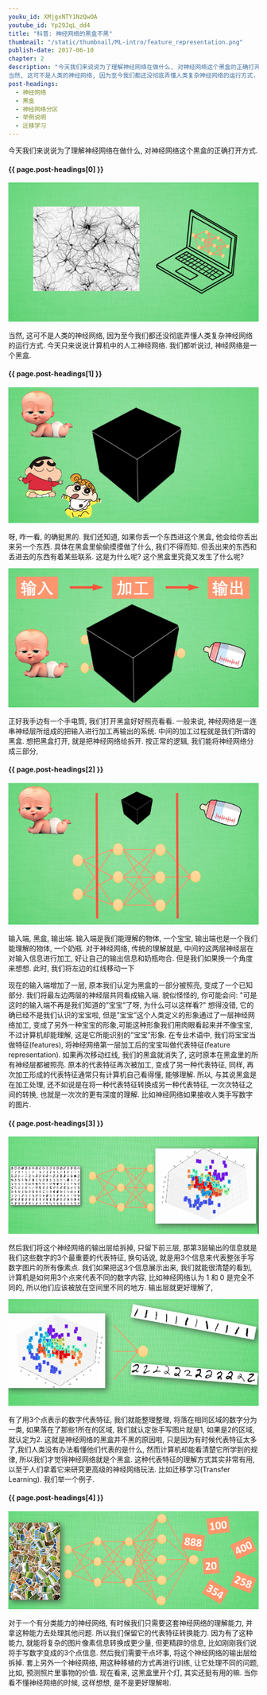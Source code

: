 ```yaml
---
youku_id: XMjgxNTY1NzQwOA
youtube_id: Yp29JqL_dd4
title: "科普: 神经网络的黑盒不黑"
thumbnail: "/static/thumbnail/ML-intro/feature_representation.png"
publish-date: 2017-06-10
chapter: 2
description: "今天我们来说说为了理解神经网络在做什么, 对神经网络这个黑盒的正确打开方式.
当然, 这可不是人类的神经网络, 因为至今我们都还没彻底弄懂人类复杂神经网络的运行方式. 今天只来说说计算机中的人工神经网络. 我们都听说过, 神经网络是一个黑盒."
post-headings:
  - 神经网络
  - 黑盒
  - 神经网络分区
  - 举例说明
  - 迁移学习
---
```


今天我们来说说为了理解神经网络在做什么, 对神经网络这个黑盒的正确打开方式.

<h4 class="tut-h4-pad" id="{{ page.post-headings[0] }}">{{ page.post-headings[0] }}</h4>


<img class="course-image" src="/static/results/ML_intro/feature_representation1.png" alt="{{ page.title }}{% increment image-count %}">

当然, 这可不是人类的神经网络, 因为至今我们都还没彻底弄懂人类复杂神经网络的运行方式. 今天只来说说计算机中的人工神经网络. 我们都听说过, 神经网络是一个黑盒.

<h4 class="tut-h4-pad" id="{{ page.post-headings[1] }}">{{ page.post-headings[1] }}</h4>


<img class="course-image" src="/static/results/ML_intro/feature_representation2.png" alt="{{ page.title }}{% increment image-count %}">

呀, 咋一看, 的确挺黑的. 我们还知道, 如果你丢一个东西进这个黑盒, 他会给你丢出来另一个东西. 具体在黑盒里偷偷摸摸做了什么, 我们不得而知. 但丢出来的东西和丢进去的东西有着某些联系. 这是为什么呢? 这个黑盒里究竟又发生了什么呢?

<img class="course-image" src="/static/results/ML_intro/feature_representation3.png" alt="{{ page.title }}{% increment image-count %}">

正好我手边有一个手电筒, 我们打开黑盒好好照亮看看. 一般来说, 神经网络是一连串神经层所组成的把输入进行加工再输出的系统. 中间的加工过程就是我们所谓的黑盒. 想把黑盒打开, 就是把神经网络给拆开. 按正常的逻辑, 我们能将神经网络分成三部分,

<h4 class="tut-h4-pad" id="{{ page.post-headings[2] }}">{{ page.post-headings[2] }}</h4>


<img class="course-image" src="/static/results/ML_intro/feature_representation4.png" alt="{{ page.title }}{% increment image-count %}">

输入端, 黑盒, 输出端. 输入端是我们能理解的物体, 一个宝宝, 输出端也是一个我们能理解的物体, 一个奶瓶. 对于神经网络, 传统的理解就是, 中间的这两层神经层在对输入信息进行加工, 好让自己的输出信息和奶瓶吻合. 但是我们如果换一个角度来想想. 此时, 我们将左边的红线移动一下

现在的输入端增加了一层, 原本我们认定为黑盒的一部分被照亮, 变成了一个已知部分. 我们将最左边两层的神经层共同看成输入端. 貌似怪怪的, 你可能会问: "可是这时的输入端不再是我们知道的”宝宝”了呀, 为什么可以这样看?" 想得没错, 它的确已经不是我们认识的宝宝啦, 但是”宝宝”这个人类定义的形象通过了一层神经网络加工, 变成了另外一种宝宝的形象,可能这种形象我们用肉眼看起来并不像宝宝, 不过计算机却能理解, 这是它所能识别的”宝宝”形象.  在专业术语中, 我们将宝宝当做特征(features), 将神经网络第一层加工后的宝宝叫做代表特征(feature representation). 如果再次移动红线, 我们的黑盒就消失了,  这时原本在黑盒里的所有神经层都被照亮. 原本的代表特征再次被加工, 变成了另一种代表特征, 同样, 再次加工形成的代表特征通常只有计算机自己看得懂, 能够理解. 所以, 与其说黑盒是在加工处理, 还不如说是在将一种代表特征转换成另一种代表特征, 一次次特征之间的转换, 也就是一次次的更有深度的理解. 比如神经网络如果接收人类手写数字的图片.

<h4 class="tut-h4-pad" id="{{ page.post-headings[3] }}">{{ page.post-headings[3] }}</h4>


<img class="course-image" src="/static/results/ML_intro/feature_representation5.png" alt="{{ page.title }}{% increment image-count %}">

然后我们将这个神经网络的输出层给拆掉, 只留下前三层, 那第3层输出的信息就是我们这些数字的3个最重要的代表特征, 换句话说, 就是用3个信息来代表整张手写数字图片的所有像素点. 我们如果把这3个信息展示出来, 我们就能很清楚的看到, 计算机是如何用3个点来代表不同的数字内容, 比如神经网络认为 1 和 0 是完全不同的, 所以他们应该被放在空间里不同的地方. 输出层就更好理解了,

<img class="course-image" src="/static/results/ML_intro/feature_representation6.png" alt="{{ page.title }}{% increment image-count %}">

有了用3个点表示的数字代表特征, 我们就能整理整理, 将落在相同区域的数字分为一类, 如果落在了那些1所在的区域, 我们就认定张手写图片就是1, 如果是2的区域, 就认定为2. 这就是神经网络的黑盒并不黑的原因啦, 只是因为有时候代表特征太多了,我们人类没有办法看懂他们代表的是什么, 然而计算机却能看清楚它所学到的规律, 所以我们才觉得神经网络就是个黑盒. 这种代表特征的理解方式其实非常有用, 以至于人们拿着它来研究更高级的神经网络玩法. 比如迁移学习(Transfer Learning). 我们举一个例子.


<h4 class="tut-h4-pad" id="{{ page.post-headings[4] }}">{{ page.post-headings[4] }}</h4>


<img class="course-image" src="/static/results/ML_intro/feature_representation7.png" alt="{{ page.title }}{% increment image-count %}">

对于一个有分类能力的神经网络, 有时候我们只需要这套神经网络的理解能力, 并拿这种能力去处理其他问题. 所以我们保留它的代表特征转换能力. 因为有了这种能力, 就能将复杂的图片像素信息转换成更少量, 但更精辟的信息, 比如刚刚我们说将手写数字变成的3个点信息. 然后我们需要干点坏事, 将这个神经网络的输出层给拆掉. 套上另外一个神经网络, 用这种移植的方式再进行训练, 让它处理不同的问题, 比如, 预测照片里事物的价值. 现在看来, 这黑盒里开个灯, 其实还挺有用的嘛. 当你看不懂神经网络的时候, 这样想想, 是不是更好理解啦.

